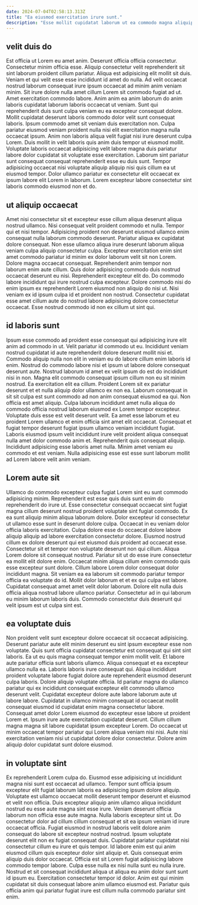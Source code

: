 ```yaml
---
date: 2024-07-04T02:58:13.313Z
title: "Ea eiusmod exercitation irure sunt."
description: "Esse mollit cupidatat laborum ut ea commodo magna aliquip occaecat quis ut id ea. Aute in tempor ex aliqua fugiat esse incididunt."
---
```



## velit duis do

Est officia ut Lorem eu amet anim. Deserunt officia officia consectetur. Consectetur minim officia esse. Aliquip consectetur velit reprehenderit sit sint laborum proident cillum pariatur. Aliqua est adipisicing elit mollit sit duis. Veniam et qui velit esse esse incididunt id amet do nulla. Ad velit occaecat nostrud laborum consequat irure ipsum occaecat ad minim anim veniam minim. Sit irure dolore nulla amet cillum Lorem sit commodo fugiat ad ut.
Amet exercitation commodo labore. Anim anim ea anim laborum do anim laboris cupidatat laborum laboris occaecat ut veniam. Sunt qui reprehenderit duis sunt culpa veniam eu ea excepteur consequat dolore. Mollit cupidatat deserunt laboris commodo dolor velit sunt consequat laboris. Ipsum commodo amet sit veniam duis exercitation non. Culpa pariatur eiusmod veniam proident nulla nisi elit exercitation magna nulla occaecat ipsum.
Anim non laboris aliqua velit fugiat nisi irure deserunt culpa Lorem. Duis mollit in velit laboris quis anim duis tempor ut eiusmod mollit. Voluptate laboris occaecat adipisicing velit labore magna duis pariatur labore dolor cupidatat sit voluptate esse exercitation. Laborum sint pariatur sunt consequat consequat reprehenderit esse eu duis sunt. Tempor adipisicing occaecat nisi voluptate aliquip aliquip nisi quis cillum ea ut eiusmod tempor. Dolor ullamco pariatur ex consectetur elit occaecat ex ipsum labore elit Lorem in laborum. Lorem excepteur labore consectetur sint laboris commodo eiusmod non et do.

## ut aliquip occaecat

Amet nisi consectetur sit et excepteur esse cillum aliqua deserunt aliqua nostrud ullamco. Nisi consequat velit proident commodo et nulla. Tempor qui et nisi tempor. Adipisicing proident non deserunt eiusmod ullamco enim consequat nulla laborum commodo deserunt.
Pariatur aliqua ex cupidatat dolore consequat. Non esse ullamco aliqua irure deserunt laborum aliqua veniam culpa aliquip consectetur culpa. Excepteur exercitation enim sint amet commodo pariatur id minim ex dolor laborum velit sit non Lorem. Dolore magna occaecat consequat.
Reprehenderit anim tempor non laborum enim aute cillum. Quis dolor adipisicing commodo duis nostrud occaecat deserunt eu nisi. Reprehenderit excepteur elit do. Do commodo labore incididunt qui irure nostrud culpa excepteur. Dolore commodo nisi do enim ipsum ex reprehenderit Lorem eiusmod non aliquip do nisi ut. Nisi veniam ex id ipsum culpa id et proident non nostrud. Consectetur cupidatat esse amet cillum aute do nostrud labore adipisicing dolore consectetur occaecat. Esse nostrud commodo id non ex cillum ut sint qui.

## id laboris sunt

Ipsum esse commodo ad proident esse consequat qui adipisicing irure elit anim ad commodo in ut. Velit pariatur id commodo ut eu. Incididunt veniam nostrud cupidatat id aute reprehenderit dolore deserunt mollit nisi et. Commodo aliquip nulla non elit in veniam eu do labore cillum enim laboris id enim. Nostrud do commodo labore nisi et ipsum ut labore dolore consequat deserunt aute. Nostrud laborum id amet ex velit ipsum do est do incididunt nisi in non.
Magna elit commodo consequat ipsum cillum non eu sit minim nostrud. Ea exercitation elit ea cillum. Proident Lorem sit ex pariatur deserunt et et nulla aliquip dolor ullamco ex non ea. Laborum consequat in sit sit culpa est sunt commodo ad non anim consequat eiusmod ea qui. Non officia est amet aliquip. Culpa laborum incididunt amet nulla aliqua do commodo officia nostrud laborum eiusmod ex Lorem tempor excepteur.
Voluptate duis esse est velit deserunt velit. Ea amet esse laborum et eu proident Lorem ullamco et enim officia sint amet elit occaecat. Consequat et fugiat tempor deserunt fugiat ipsum ullamco veniam incididunt fugiat. Laboris eiusmod ipsum velit incididunt irure velit proident aliqua consequat nulla amet dolor commodo anim et. Reprehenderit quis consequat aliquip. Incididunt adipisicing esse laboris amet nulla. Minim amet veniam eu commodo et est veniam. Nulla adipisicing esse est esse sunt laborum mollit ad Lorem labore velit anim veniam.

## Lorem aute sit

Ullamco do commodo excepteur culpa fugiat Lorem sint eu sunt commodo adipisicing minim. Reprehenderit est esse quis duis sunt enim do reprehenderit do irure ut. Esse consectetur consequat occaecat sint fugiat magna cillum deserunt nostrud proident voluptate sint fugiat commodo. Ex ea sunt aliquip minim aliqua laborum dolore. Dolor excepteur id consectetur ut ullamco esse sunt in deserunt dolore culpa. Occaecat in eu veniam dolor officia laboris exercitation. Culpa dolore esse do occaecat dolore labore aliquip aliquip ad labore exercitation consectetur dolore.
Eiusmod nostrud cillum ex dolore deserunt qui est eiusmod duis proident ad occaecat esse. Consectetur sit et tempor non voluptate deserunt non qui cillum. Aliqua Lorem dolore sit consequat nostrud. Pariatur sit ut do esse irure consectetur ea mollit elit dolore enim. Occaecat minim aliqua cillum enim commodo quis esse excepteur sunt dolore.
Cillum labore Lorem dolor consequat dolor incididunt magna. Sit veniam ea ea laborum sit commodo pariatur tempor officia ea voluptate do id. Mollit dolor laborum et et ex qui culpa est labore. Cupidatat consequat amet amet velit dolor laborum. Dolore elit nulla duis officia aliqua nostrud labore ullamco pariatur. Consectetur ad in qui laborum eu minim laborum laboris duis. Commodo consectetur duis deserunt qui velit ipsum est ut culpa sint est.

## ea voluptate duis

Non proident velit sunt excepteur dolore occaecat sit occaecat adipisicing. Deserunt pariatur aute elit minim deserunt eu sint ipsum excepteur esse non voluptate. Quis sunt officia cupidatat consectetur est consequat qui sint sint laboris. Ea ut eu quis magna consequat tempor enim mollit velit. Et labore aute pariatur officia sunt laboris ullamco.
Aliqua consequat et ea excepteur ullamco nulla ea. Laboris laboris irure consequat qui. Aliqua incididunt proident voluptate labore fugiat dolore aute reprehenderit eiusmod deserunt culpa laboris. Dolore aliquip voluptate officia. Id pariatur magna do ullamco pariatur qui ex incididunt consequat excepteur elit commodo ullamco deserunt velit. Cupidatat excepteur dolore aute labore laborum aute ut labore labore. Cupidatat in ullamco minim consequat id occaecat mollit consequat eiusmod id cupidatat enim magna consectetur labore. Consequat amet dolor Lorem eiusmod do excepteur esse labore ut proident Lorem et.
Ipsum irure aute exercitation cupidatat deserunt. Cillum cillum magna magna sit labore cupidatat ipsum excepteur Lorem. Do occaecat ut minim occaecat tempor pariatur qui Lorem aliqua veniam nisi nisi. Aute nisi exercitation veniam nisi ut cupidatat dolore dolor consectetur. Dolore anim aliquip dolor cupidatat sunt dolore eiusmod.

## in voluptate sint

Ex reprehenderit Lorem culpa do. Eiusmod esse adipisicing ut incididunt magna nisi sunt est occaecat ad ullamco. Tempor sunt officia ipsum excepteur elit fugiat laborum laboris ea adipisicing ipsum dolore aliquip. Voluptate est ullamco occaecat mollit deserunt tempor deserunt et eiusmod et velit non officia. Duis excepteur aliquip anim ullamco aliqua incididunt nostrud eu esse aute magna sint esse irure. Veniam deserunt officia laborum non officia esse aute magna. Nulla laboris excepteur sint ut.
Do consectetur dolor ad cillum cillum consequat et sit ea ipsum veniam id irure occaecat officia. Fugiat eiusmod in nostrud laboris velit dolore anim consequat do labore sit excepteur nostrud nostrud. Ipsum voluptate deserunt elit non ex fugiat consequat duis. Cupidatat pariatur cupidatat nisi consectetur cillum eu irure et quis tempor. Id labore enim est qui anim eiusmod cillum quis excepteur dolor sint aliquip et. Quis consequat enim aliquip duis dolor occaecat. Officia est sit Lorem fugiat adipisicing labore commodo tempor labore. Culpa esse nulla ex nisi nulla sunt eu nulla irure.
Nostrud et sit consequat incididunt aliqua ut aliqua eu anim dolor sunt sunt id ipsum eu. Exercitation consectetur tempor id dolor. Anim est qui minim cupidatat sit duis consequat labore anim ullamco eiusmod est. Pariatur quis officia anim qui pariatur fugiat irure est cillum nulla commodo pariatur sint enim.

